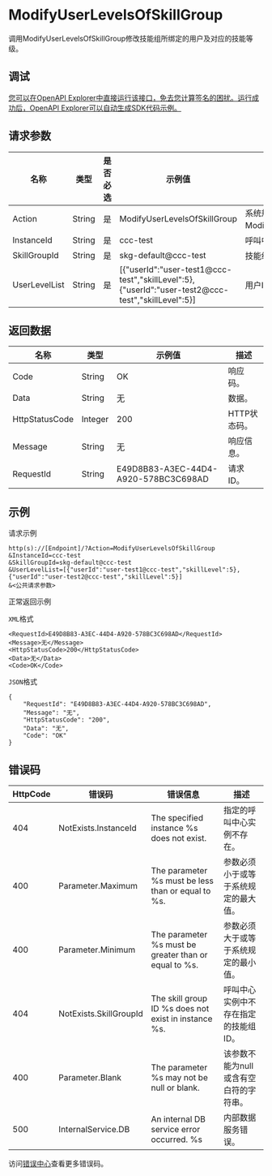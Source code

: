 # ModifyUserLevelsOfSkillGroup

调用ModifyUserLevelsOfSkillGroup修改技能组所绑定的用户及对应的技能等级。

## 调试

[您可以在OpenAPI Explorer中直接运行该接口，免去您计算签名的困扰。运行成功后，OpenAPI Explorer可以自动生成SDK代码示例。](https://api.aliyun.com/#product=CCC&api=ModifyUserLevelsOfSkillGroup&type=RPC&version=2020-07-01)

## 请求参数

|名称|类型|是否必选|示例值|描述|
|--|--|----|---|--|
|Action|String|是|ModifyUserLevelsOfSkillGroup|系统规定参数。取值：ModifyUserLevelsOfSkillGroup。 |
|InstanceId|String|是|ccc-test|呼叫中心实例ID。 |
|SkillGroupId|String|是|skg-default@ccc-test|技能组ID。 |
|UserLevelList|String|是|\[\{"userId":"user-test1@ccc-test","skillLevel":5\},\{"userId":"user-test2@ccc-test","skillLevel":5\}\]|用户ID，技能等级列表字符串。 |

## 返回数据

|名称|类型|示例值|描述|
|--|--|---|--|
|Code|String|OK|响应码。 |
|Data|String|无|数据。 |
|HttpStatusCode|Integer|200|HTTP状态码。 |
|Message|String|无|响应信息。 |
|RequestId|String|E49D8B83-A3EC-44D4-A920-578BC3C698AD|请求ID。 |

## 示例

请求示例

```
http(s)://[Endpoint]/?Action=ModifyUserLevelsOfSkillGroup
&InstanceId=ccc-test
&SkillGroupId=skg-default@ccc-test
&UserLevelList=[{"userId":"user-test1@ccc-test","skillLevel":5},{"userId":"user-test2@ccc-test","skillLevel":5}]
&<公共请求参数>
```

正常返回示例

`XML`格式

```
<RequestId>E49D8B83-A3EC-44D4-A920-578BC3C698AD</RequestId>
<Message>无</Message>
<HttpStatusCode>200</HttpStatusCode>
<Data>无</Data>
<Code>OK</Code>
```

`JSON`格式

```
{
	"RequestId": "E49D8B83-A3EC-44D4-A920-578BC3C698AD",
	"Message": "无",
	"HttpStatusCode": "200",
	"Data": "无",
	"Code": "OK"
}
```

## 错误码

|HttpCode|错误码|错误信息|描述|
|--------|---|----|--|
|404|NotExists.InstanceId|The specified instance %s does not exist.|指定的呼叫中心实例不存在。|
|400|Parameter.Maximum|The parameter %s must be less than or equal to %s.|参数必须小于或等于系统规定的最大值。|
|400|Parameter.Minimum|The parameter %s must be greater than or equal to %s.|参数必须大于或等于系统规定的最小值。|
|404|NotExists.SkillGroupId|The skill group ID %s does not exist in instance %s.|呼叫中心实例中不存在指定的技能组ID。|
|400|Parameter.Blank|The parameter %s may not be null or blank.|该参数不能为null或含有空白符的字符串。|
|500|InternalService.DB|An internal DB service error occurred. %s|内部数据服务错误。|

访问[错误中心](https://error-center.aliyun.com/status/product/CCC)查看更多错误码。

